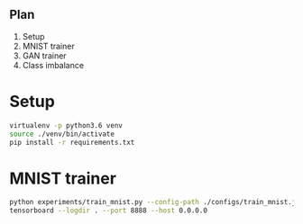 ## Plan

1. Setup
2. MNIST trainer
3. GAN trainer
4. Class imbalance

# Setup
```bash
virtualenv -p python3.6 venv
source ./venv/bin/activate
pip install -r requirements.txt
```


# MNIST trainer
```bash
python experiments/train_mnist.py --config-path ./configs/train_mnist.json
tensorboard --logdir . --port 8888 --host 0.0.0.0
```